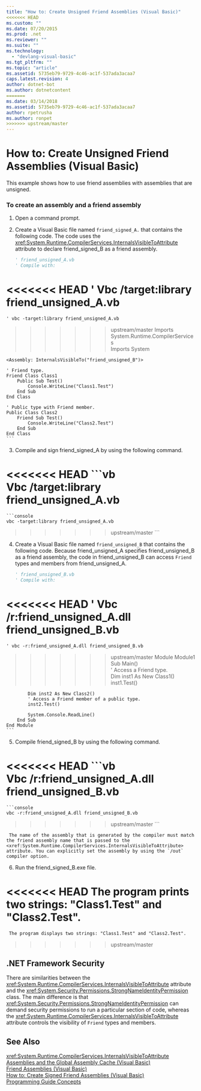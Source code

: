 ```yaml
---
title: "How to: Create Unsigned Friend Assemblies (Visual Basic)"
<<<<<<< HEAD
ms.custom: ""
ms.date: 07/20/2015
ms.prod: .net
ms.reviewer: ""
ms.suite: ""
ms.technology: 
  - "devlang-visual-basic"
ms.tgt_pltfrm: ""
ms.topic: "article"
ms.assetid: 5735eb79-9729-4c46-ac1f-537ada3acaa7
caps.latest.revision: 4
author: dotnet-bot
ms.author: dotnetcontent
=======
ms.date: 03/14/2018
ms.assetid: 5735eb79-9729-4c46-ac1f-537ada3acaa7
author: rpetrusha
ms.author: ronpet
>>>>>>> upstream/master
---
```

# How to: Create Unsigned Friend Assemblies (Visual Basic)
This example shows how to use friend assemblies with assemblies that are unsigned.  
  
### To create an assembly and a friend assembly  
  
1.  Open a command prompt.  
  
2.  Create a Visual Basic file named `friend_signed_A.` that contains the following code. The code uses the <xref:System.Runtime.CompilerServices.InternalsVisibleToAttribute> attribute to declare friend_signed_B as a friend assembly.  
  
    ```vb  
    ' friend_unsigned_A.vb  
    ' Compile with:   
<<<<<<< HEAD
    ' Vbc /target:library friend_unsigned_A.vb  
=======
    ' vbc -target:library friend_unsigned_A.vb  
>>>>>>> upstream/master
    Imports System.Runtime.CompilerServices  
    Imports System  
  
    <Assembly: InternalsVisibleTo("friend_unsigned_B")>   
  
    ' Friend type.  
    Friend Class Class1  
        Public Sub Test()  
            Console.WriteLine("Class1.Test")  
        End Sub  
    End Class  
  
    ' Public type with Friend member.  
    Public Class Class2  
        Friend Sub Test()  
            Console.WriteLine("Class2.Test")  
        End Sub  
    End Class  
    ```  
  
3.  Compile and sign friend_signed_A by using the following command.  
  
<<<<<<< HEAD
    ```vb  
    Vbc /target:library friend_unsigned_A.vb  
=======
    ```console  
    vbc -target:library friend_unsigned_A.vb  
>>>>>>> upstream/master
    ```  
  
4.  Create a Visual Basic file named `friend_unsigned_B` that contains the following code. Because friend_unsigned_A specifies friend_unsigned_B as a friend assembly, the code in friend_unsigned_B can access `Friend` types and members from friend_unsigned_A.  
  
    ```vb  
    ' friend_unsigned_B.vb  
    ' Compile with:   
<<<<<<< HEAD
    ' Vbc /r:friend_unsigned_A.dll friend_unsigned_B.vb  
=======
    ' vbc -r:friend_unsigned_A.dll friend_unsigned_B.vb  
>>>>>>> upstream/master
    Module Module1  
        Sub Main()  
            ' Access a Friend type.  
            Dim inst1 As New Class1()  
            inst1.Test()  
  
            Dim inst2 As New Class2()  
            ' Access a Friend member of a public type.  
            inst2.Test()  
  
            System.Console.ReadLine()  
        End Sub  
    End Module  
    ```  
  
5.  Compile friend_signed_B by using the following command.  
  
<<<<<<< HEAD
    ```vb  
    Vbc /r:friend_unsigned_A.dll friend_unsigned_B.vb  
=======
    ```console
    vbc -r:friend_unsigned_A.dll friend_unsigned_B.vb  
>>>>>>> upstream/master
    ```  
  
     The name of the assembly that is generated by the compiler must match the friend assembly name that is passed to the <xref:System.Runtime.CompilerServices.InternalsVisibleToAttribute> attribute. You can explicitly set the assembly by using the `/out` compiler option.  
  
6.  Run the friend_signed_B.exe file.  
  
<<<<<<< HEAD
     The program prints two strings: "Class1.Test" and "Class2.Test".  
=======
     The program displays two strings: "Class1.Test" and "Class2.Test".  
>>>>>>> upstream/master
  
## .NET Framework Security  
 There are similarities between the <xref:System.Runtime.CompilerServices.InternalsVisibleToAttribute> attribute and the <xref:System.Security.Permissions.StrongNameIdentityPermission> class. The main difference is that <xref:System.Security.Permissions.StrongNameIdentityPermission> can demand security permissions to run a particular section of code, whereas the <xref:System.Runtime.CompilerServices.InternalsVisibleToAttribute> attribute controls the visibility of `Friend` types and members.  
  
## See Also  
 <xref:System.Runtime.CompilerServices.InternalsVisibleToAttribute>  
 [Assemblies and the Global Assembly Cache (Visual Basic)](../../../../visual-basic/programming-guide/concepts/assemblies-gac/index.md)  
 [Friend Assemblies (Visual Basic)](../../../../visual-basic/programming-guide/concepts/assemblies-gac/friend-assemblies.md)  
 [How to: Create Signed Friend Assemblies (Visual Basic)](../../../../visual-basic/programming-guide/concepts/assemblies-gac/how-to-create-signed-friend-assemblies.md)  
 [Programming Guide Concepts](../../../../visual-basic/programming-guide/concepts/index.md)
